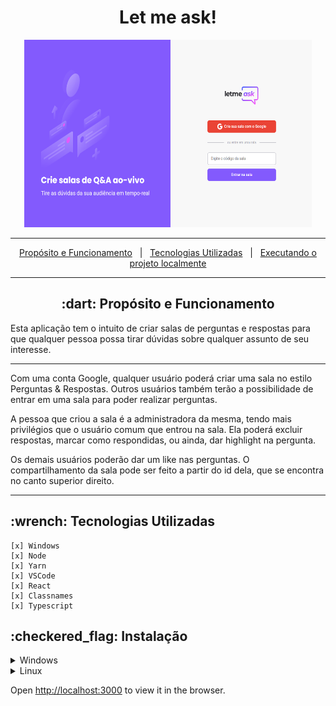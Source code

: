 <h1 align="center">Let me ask!</h1>

<div align="center">
    <img width="460" height="300" src="./src/assets/images/letmeask.png">
</div>

<hr>

<p align="center">
    <a href="#dart-propósito-e-funcionamento">Propósito e Funcionamento</a> &#xa0; | &#xa0; 
    <a href="#wrench-compatibilidade-e-requisitos">Tecnologias Utilizadas</a> &#xa0; | &#xa0; 
    <a href="#checkered_flag-executando">Executando o projeto localmente</a>
</p>

<hr>

<h2 align="center"> :dart: Propósito e Funcionamento</h2>

<p>
    Esta aplicação tem o intuito de criar salas de perguntas e respostas
    para que qualquer pessoa possa tirar dúvidas sobre qualquer assunto
    de seu interesse.
</p>

<hr>

<p>
Com uma conta Google, qualquer usuário poderá criar uma sala no estilo Perguntas & Respostas.
Outros usuários também terão a possibilidade de entrar em uma sala para poder realizar perguntas.
</p>
<p>
A pessoa que criou a sala é a administradora da mesma, tendo mais privilégios que o usuário comum que entrou na sala.
Ela poderá excluir respostas, marcar como respondidas, ou ainda, dar highlight na pergunta.
</p>
<p>
Os demais usuários poderão dar um like nas perguntas.
O compartilhamento da sala pode ser feito a partir do id dela, que se encontra no canto superior direito.
</p>

<hr>

<h2> :wrench: Tecnologias Utilizadas </h2>

    [x] Windows
    [x] Node
    [x] Yarn
    [x] VSCode
    [x] React
    [x] Classnames
    [x] Typescript

<h2> :checkered_flag: Instalação </h2>

<details>
<summary>Windows</summary>

    1. Download and install Chocolatey:
    Get-ExecutionPolicy
    Set-ExecutionPolicy AllSigned
    Set-ExecutionPolicy Bypass -Scope Process -Force; iex ((New-Object System.Net.WebClient).DownloadString('https://chocolatey.org/install.ps1'))

    2. Install nodejs
    choco install -y --force nodejs

    3. Install Yarn:
    npm install --global yarn

    3. Download this project as .zip and navigate to the folder where yout extract it
    cd /path/to/the/project

    4. Run:
    yarn start

</details>


<details>
<summary>Linux</summary>
    1. Install nodejs
    sudo apt-get install curl python-software-properties software-properties-common &&
    curl -sL https://deb.nodesource.com/setup_16.x | sudo bash - &&
    sudo apt-get install nodejs 

    2. Install Yarn:
    sudo npm install yarn -g

    3. Download this project as .zip and navigate to the folder where yout extract it
    cd /path/to/the/project

    4. Run:
    yarn start

</details>

Open [http://localhost:3000](http://localhost:3000) to view it in the browser.
